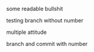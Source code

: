 some readable bullshit

testing branch without number

multiple attitude

branch and commit with number
